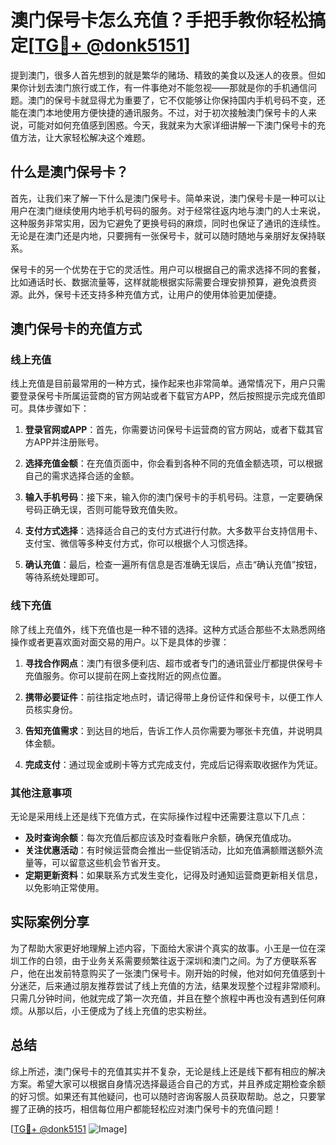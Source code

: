 # 澳门保号卡怎么充值？手把手教你轻松搞定[[TG💪+ @donk5151](https://t.me/s/donk5151)]

提到澳门，很多人首先想到的就是繁华的赌场、精致的美食以及迷人的夜景。但如果你计划去澳门旅行或工作，有一件事绝对不能忽视——那就是你的手机通信问题。澳门的保号卡就显得尤为重要了，它不仅能够让你保持国内手机号码不变，还能在澳门本地使用方便快捷的通讯服务。不过，对于初次接触澳门保号卡的人来说，可能对如何充值感到困惑。今天，我就来为大家详细讲解一下澳门保号卡的充值方法，让大家轻松解决这个难题。

## 什么是澳门保号卡？

首先，让我们来了解一下什么是澳门保号卡。简单来说，澳门保号卡是一种可以让用户在澳门继续使用内地手机号码的服务。对于经常往返内地与澳门的人士来说，这种服务非常实用，因为它避免了更换号码的麻烦，同时也保证了通讯的连续性。无论是在澳门还是内地，只要拥有一张保号卡，就可以随时随地与亲朋好友保持联系。

保号卡的另一个优势在于它的灵活性。用户可以根据自己的需求选择不同的套餐，比如通话时长、数据流量等，这样就能根据实际需要合理安排预算，避免浪费资源。此外，保号卡还支持多种充值方式，让用户的使用体验更加便捷。

## 澳门保号卡的充值方式

### 线上充值

线上充值是目前最常用的一种方式，操作起来也非常简单。通常情况下，用户只需要登录保号卡所属运营商的官方网站或者下载官方APP，然后按照提示完成充值即可。具体步骤如下：

1. **登录官网或APP**：首先，你需要访问保号卡运营商的官方网站，或者下载其官方APP并注册账号。
   
2. **选择充值金额**：在充值页面中，你会看到各种不同的充值金额选项，可以根据自己的需求选择合适的金额。

3. **输入手机号码**：接下来，输入你的澳门保号卡的手机号码。注意，一定要确保号码正确无误，否则可能导致充值失败。

4. **支付方式选择**：选择适合自己的支付方式进行付款。大多数平台支持信用卡、支付宝、微信等多种支付方式，你可以根据个人习惯选择。

5. **确认充值**：最后，检查一遍所有信息是否准确无误后，点击“确认充值”按钮，等待系统处理即可。

### 线下充值

除了线上充值外，线下充值也是一种不错的选择。这种方式适合那些不太熟悉网络操作或者更喜欢面对面交易的用户。以下是具体的步骤：

1. **寻找合作网点**：澳门有很多便利店、超市或者专门的通讯营业厅都提供保号卡充值服务。你可以提前在网上查找附近的网点位置。

2. **携带必要证件**：前往指定地点时，请记得带上身份证件和保号卡，以便工作人员核实身份。

3. **告知充值需求**：到达目的地后，告诉工作人员你需要为哪张卡充值，并说明具体金额。

4. **完成支付**：通过现金或刷卡等方式完成支付，完成后记得索取收据作为凭证。

### 其他注意事项

无论是采用线上还是线下充值方式，在实际操作过程中还需要注意以下几点：

- **及时查询余额**：每次充值后都应该及时查看账户余额，确保充值成功。
- **关注优惠活动**：有时候运营商会推出一些促销活动，比如充值满额赠送额外流量等，可以留意这些机会节省开支。
- **定期更新资料**：如果联系方式发生变化，记得及时通知运营商更新相关信息，以免影响正常使用。

## 实际案例分享

为了帮助大家更好地理解上述内容，下面给大家讲个真实的故事。小王是一位在深圳工作的白领，由于业务关系需要频繁往返于深圳和澳门之间。为了方便联系客户，他在出发前特意购买了一张澳门保号卡。刚开始的时候，他对如何充值感到十分迷茫，后来通过朋友推荐尝试了线上充值的方法，结果发现整个过程非常顺利。只需几分钟时间，他就完成了第一次充值，并且在整个旅程中再也没有遇到任何麻烦。从那以后，小王便成为了线上充值的忠实粉丝。

## 总结

综上所述，澳门保号卡的充值其实并不复杂，无论是线上还是线下都有相应的解决方案。希望大家可以根据自身情况选择最适合自己的方式，并且养成定期检查余额的好习惯。如果还有其他疑问，也可以随时咨询客服人员获取帮助。总之，只要掌握了正确的技巧，相信每位用户都能轻松应对澳门保号卡的充值问题！

[[TG💪+ @donk5151](https://t.me/s/donk5151) ![Image](https://i.postimg.cc/rwNCRYN7/Snipaste-2025-04-30-17-27-05.png)]